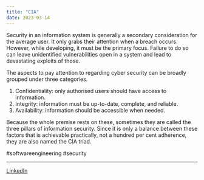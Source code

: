 ```yaml
---
title: "CIA"
date: 2023-03-14
---
```


Security in an information system is generally a secondary consideration for the average user. It only grabs their attention when a breach occurs. However, while developing, it must be the primary focus. Failure to do so can leave unidentified vulnerabilities open in a system and lead to devastating exploits of those.

The aspects to pay attention to regarding cyber security can be broadly grouped under three categories.
1. Confidentiality: only authorised users should have access to information.
2. Integrity: information must be up-to-date, complete, and reliable.
3. Availability: information should be accessible when needed.

Because the whole premise rests on these, sometimes they are called the three pillars of information security. Since it is only a balance between these factors that is achievable practically, not a hundred per cent adherence, they are also named the CIA triad.
 
#softwareengineering #security

---
[LinkedIn](https://www.linkedin.com/feed/update/urn:li:share:7041450166037463040)